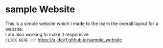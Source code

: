 # sample Website
This is a simple website which i made to the learn the overall layout for a website.  
I am also working to make it responsive.  
`CLICK HERE 👉`: https://a-dev1.github.io/sample_website
